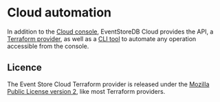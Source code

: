 # Cloud automation

In addition to the [Cloud console][cloud console], EventStoreDB Cloud provides the API, a [Terraform provider][terraform_registry], 
as well as a [CLI tool][esc_cli github] to automate any operation accessible from the console. 

## Licence

The Event Store Cloud Terraform provider is released under the [Mozilla Public License version 2][mpl 2.0], like most Terraform
providers.

[terraform_registry]: [https://registry.terraform.io/providers/EventStore/eventstorecloud/latest]
[esc]: https://eventstore.com/event-store-cloud/
[codeofconduct]: https://github.com/EventStore/terraform-provider-eventstorecloud/tree/trunk/CODE-OF-CONDUCT.md
[contributing]: https://github.com/EventStore/terraform-provider-eventstorecloud/tree/trunk/CONTRIBUTING.md
[mpl 2.0]: https://www.mozilla.org/en-US/MPL/2.0/
[cloud console]: https://console.eventstore.cloud/
[esc_cli github]: https://github.com/EventStore/esc

